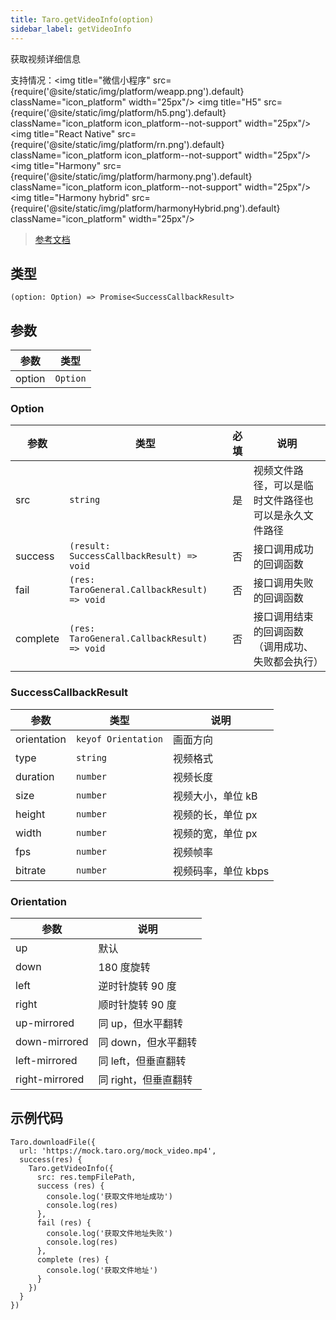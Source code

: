 ```yaml
---
title: Taro.getVideoInfo(option)
sidebar_label: getVideoInfo
---
```


获取视频详细信息

支持情况：<img title="微信小程序" src={require('@site/static/img/platform/weapp.png').default} className="icon_platform" width="25px"/> <img title="H5" src={require('@site/static/img/platform/h5.png').default} className="icon_platform icon_platform--not-support" width="25px"/> <img title="React Native" src={require('@site/static/img/platform/rn.png').default} className="icon_platform icon_platform--not-support" width="25px"/> <img title="Harmony" src={require('@site/static/img/platform/harmony.png').default} className="icon_platform icon_platform--not-support" width="25px"/> <img title="Harmony hybrid" src={require('@site/static/img/platform/harmonyHybrid.png').default} className="icon_platform" width="25px"/>

> [参考文档](https://developers.weixin.qq.com/miniprogram/dev/api/media/video/wx.getVideoInfo.html)

## 类型

```tsx
(option: Option) => Promise<SuccessCallbackResult>
```

## 参数

| 参数 | 类型 |
| --- | --- |
| option | `Option` |

### Option

| 参数 | 类型 | 必填 | 说明 |
| --- | --- | :---: | --- |
| src | `string` | 是 | 视频文件路径，可以是临时文件路径也可以是永久文件路径 |
| success | `(result: SuccessCallbackResult) => void` | 否 | 接口调用成功的回调函数 |
| fail | `(res: TaroGeneral.CallbackResult) => void` | 否 | 接口调用失败的回调函数 |
| complete | `(res: TaroGeneral.CallbackResult) => void` | 否 | 接口调用结束的回调函数（调用成功、失败都会执行） |

### SuccessCallbackResult

| 参数 | 类型 | 说明 |
| --- | --- | --- |
| orientation | `keyof Orientation` | 画面方向 |
| type | `string` | 视频格式 |
| duration | `number` | 视频长度 |
| size | `number` | 视频大小，单位 kB |
| height | `number` | 视频的长，单位 px |
| width | `number` | 视频的宽，单位 px |
| fps | `number` | 视频帧率 |
| bitrate | `number` | 视频码率，单位 kbps |

### Orientation

| 参数 | 说明 |
| --- | --- |
| up | 默认 |
| down | 180 度旋转 |
| left | 逆时针旋转 90 度 |
| right | 顺时针旋转 90 度 |
| up-mirrored | 同 up，但水平翻转 |
| down-mirrored | 同 down，但水平翻转 |
| left-mirrored | 同 left，但垂直翻转 |
| right-mirrored | 同 right，但垂直翻转 |

## 示例代码

```tsx
Taro.downloadFile({
  url: 'https://mock.taro.org/mock_video.mp4',
  success(res) {
    Taro.getVideoInfo({
      src: res.tempFilePath,
      success (res) {
        console.log('获取文件地址成功')
        console.log(res)
      },
      fail (res) {
        console.log('获取文件地址失败')
        console.log(res)
      },
      complete (res) {
        console.log('获取文件地址')
      }
    })
  }
})
```
